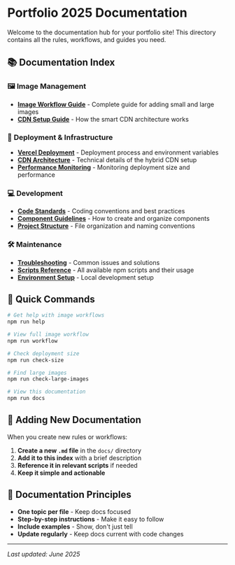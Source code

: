 # Portfolio 2025 Documentation

Welcome to the documentation hub for your portfolio site! This directory contains all the rules, workflows, and guides you need.

## 📚 Documentation Index

### 🖼️ **Image Management**
- **[Image Workflow Guide](../IMAGE-WORKFLOW.md)** - Complete guide for adding small and large images
- **[CDN Setup Guide](../CDN-SETUP.md)** - How the smart CDN architecture works

### 🚀 **Deployment & Infrastructure**
- **[Vercel Deployment](deployment.md)** - Deployment process and environment variables
- **[CDN Architecture](cdn-architecture.md)** - Technical details of the hybrid CDN setup
- **[Performance Monitoring](performance.md)** - Monitoring deployment size and performance

### 💻 **Development**
- **[Code Standards](code-standards.md)** - Coding conventions and best practices
- **[Component Guidelines](components.md)** - How to create and organize components
- **[Project Structure](project-structure.md)** - File organization and naming conventions

### 🛠️ **Maintenance**
- **[Troubleshooting](troubleshooting.md)** - Common issues and solutions
- **[Scripts Reference](scripts.md)** - All available npm scripts and their usage
- **[Environment Setup](environment.md)** - Local development setup

## 🔧 Quick Commands

```bash
# Get help with image workflows
npm run help

# View full image workflow
npm run workflow

# Check deployment size
npm run check-size

# Find large images
npm run check-large-images

# View this documentation
npm run docs
```

## 📝 Adding New Documentation

When you create new rules or workflows:

1. **Create a new `.md` file** in the `docs/` directory
2. **Add it to this index** with a brief description
3. **Reference it in relevant scripts** if needed
4. **Keep it simple and actionable**

## 🎯 Documentation Principles

- **One topic per file** - Keep docs focused
- **Step-by-step instructions** - Make it easy to follow
- **Include examples** - Show, don't just tell
- **Update regularly** - Keep docs current with code changes

---

*Last updated: June 2025* 